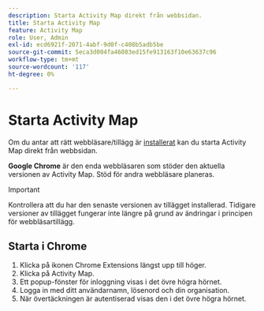 ```yaml
---
description: Starta Activity Map direkt från webbsidan.
title: Starta Activity Map
feature: Activity Map
role: User, Admin
exl-id: ecd6921f-2071-4abf-9d0f-c408b5adb5be
source-git-commit: 5eca3d004fa46083ed15fe913163f10e63637c96
workflow-type: tm+mt
source-wordcount: '117'
ht-degree: 0%

---
```


# Starta Activity Map

Om du antar att rätt webbläsare/tillägg är [installerat](../getting-started.md) kan du starta Activity Map direkt från webbsidan.

**Google Chrome** är den enda webbläsaren som stöder den aktuella versionen av Activity Map. Stöd för andra webbläsare planeras.

>[!IMPORTANT]
>Kontrollera att du har den senaste versionen av tillägget installerad. Tidigare versioner av tillägget fungerar inte längre på grund av ändringar i principen för webbläsartillägg.

## Starta i Chrome

1. Klicka på ikonen Chrome Extensions längst upp till höger.
1. Klicka på Activity Map.
1. Ett popup-fönster för inloggning visas i det övre högra hörnet.
1. Logga in med ditt användarnamn, lösenord och din organisation.
1. När övertäckningen är autentiserad visas den i det övre högra hörnet.
